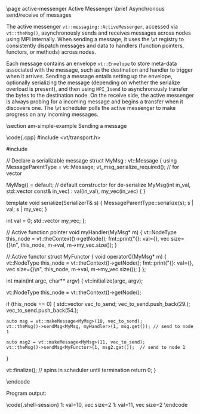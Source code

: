 
\page active-messenger Active Messenger
\brief Asynchronous send/receive of messages

The active messenger `vt::messaging::ActiveMessenger`, accessed via
`vt::theMsg()`, asynchronously sends and receives messages across nodes using
MPI internally. When sending a message, it uses the \vt registry to consistently
dispatch messages and data to handlers (function pointers, functors, or methods)
across nodes.

Each message contains an envelope `vt::Envelope` to store meta-data associated
with the message, such as the destination and handler to trigger when it
arrives. Sending a message entails setting up the envelope, optionally
serializing the message (depending on whether the serialize overload is
present), and then using `MPI_Isend` to asynchronously transfer the bytes to the
destination node. On the receive side, the active messenger is always probing
for a incoming message and begins a transfer when it discovers one. The \vt
scheduler polls the active messenger to make progress on any incoming messages.

\section am-simple-example Sending a message

\code{.cpp}
#include <vt/transport.h>

#include <vector>

// Declare a serializable message
struct MyMsg : vt::Message {
  using MessageParentType = vt::Message;
  vt_msg_serialize_required(); // for vector

  MyMsg() = default; // default constructor for de-serialize
  MyMsg(int in_val, std::vector<double> const& in_vec)
    : val(in_val),
      my_vec(in_vec)
  { }

  template <typename SerializerT>
  void serialize(SerializerT& s) {
    MessageParentType::serialize(s);
    s | val;
    s | my_vec;
  }

  int val = 0;
  std::vector<double> my_vec;
};

// Active function pointer
void myHandler(MyMsg* m) {
  vt::NodeType this_node = vt::theContext()->getNode();
  fmt::print("{}: val={}, vec size={}\n", this_node, m->val, m->my_vec.size());
}

// Active functor
struct MyFunctor {
  void operator()(MyMsg* m) {
    vt::NodeType this_node = vt::theContext()->getNode();
    fmt::print("{}: val={}, vec size={}\n", this_node, m->val, m->my_vec.size());
  }
};

int main(int argc, char** argv) {
  vt::initialize(argc, argv);

  vt::NodeType this_node = vt::theContext()->getNode();

  if (this_node == 0) {
    std::vector<double> vec_to_send;
    vec_to_send.push_back(29.);
    vec_to_send.push_back(54.);

    auto msg = vt::makeMessage<MyMsg>(10, vec_to_send);
    vt::theMsg()->sendMsg<MyMsg, myHandler>(1, msg.get()); // send to node 1

    auto msg2 = vt::makeMessage<MyMsg>(11, vec_to_send);
    vt::theMsg()->sendMsg<MyFunctor>(1, msg2.get());  // send to node 1
  }

  vt::finalize(); // spins in scheduler until termination
  return 0;
}

\endcode

Program output:

\code{.shell-session}
1: val=10, vec size=2
1: val=11, vec size=2
\endcode
